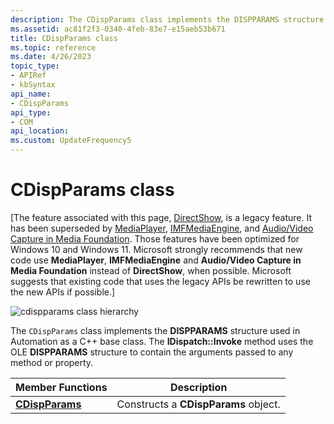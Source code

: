 ```yaml
---
description: The CDispParams class implements the DISPPARAMS structure used in Automation as a C++ base class. The IDispatch::Invoke method uses the OLE DISPPARAMS structure to contain the arguments passed to any method or property.
ms.assetid: ac81f2f3-0340-4feb-83e7-e15aeb53b671
title: CDispParams class
ms.topic: reference
ms.date: 4/26/2023
topic_type: 
- APIRef
- kbSyntax
api_name: 
- CDispParams
api_type: 
- COM
api_location: 
ms.custom: UpdateFrequency5
---
```


# CDispParams class

\[The feature associated with this page, [DirectShow](/windows/win32/directshow/directshow), is a legacy feature. It has been superseded by [MediaPlayer](/uwp/api/Windows.Media.Playback.MediaPlayer), [IMFMediaEngine](/windows/win32/api/mfmediaengine/nn-mfmediaengine-imfmediaengine), and [Audio/Video Capture in Media Foundation](windows/win32/medfound/audio-video-capture-in-media-foundation). Those features have been optimized for Windows 10 and Windows 11. Microsoft strongly recommends that new code use **MediaPlayer**, **IMFMediaEngine** and **Audio/Video Capture in Media Foundation** instead of **DirectShow**, when possible. Microsoft suggests that existing code that uses the legacy APIs be rewritten to use the new APIs if possible.\]

![cdispparams class hierarchy](images/cutil11.png)

The `CDispParams` class implements the **DISPPARAMS** structure used in Automation as a C++ base class. The **IDispatch::Invoke** method uses the OLE **DISPPARAMS** structure to contain the arguments passed to any method or property.



| Member Functions                               | Description                          |
|------------------------------------------------|--------------------------------------|
| [**CDispParams**](cdispparams-cdispparams.md) | Constructs a **CDispParams** object. |



 

 

 



